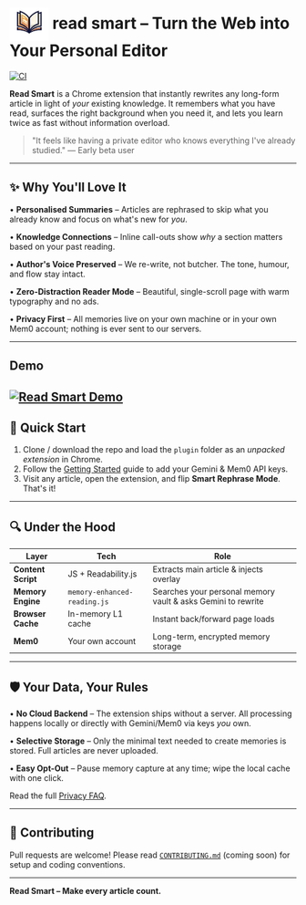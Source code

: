 # <img src="plugin/assets/icons/icon128.png" alt="Read Smart" height="58" style="vertical-align: middle;"> read smart – Turn the Web into Your Personal Editor
[![CI](https://github.com/anunay999/read-smart/actions/workflows/ci.yml/badge.svg)](https://github.com/anunay999/read-smart/actions/workflows/ci.yml)

**Read Smart** is a Chrome extension that instantly rewrites any long-form article in light of *your* existing knowledge. It remembers what you have read, surfaces the right background when you need it, and lets you learn twice as fast without information overload.

> "It feels like having a private editor who knows everything I've already studied." — Early beta user

---

## ✨ Why You'll Love It

• **Personalised Summaries** – Articles are rephrased to skip what you already know and focus on what's new for *you*.

• **Knowledge Connections** – Inline call-outs show *why* a section matters based on your past reading.

• **Author's Voice Preserved** – We re-write, not butcher. The tone, humour, and flow stay intact.

• **Zero-Distraction Reader Mode** – Beautiful, single-scroll page with warm typography and no ads.

• **Privacy First** – All memories live on your own machine or in your own Mem0 account; nothing is ever sent to our servers.

---

## Demo

[![Read Smart Demo](https://img.youtube.com/vi/r4728h4h0X4/hqdefault.jpg)](https://youtu.be/r4728h4h0X4 "Watch the full demo on YouTube")
---

## 🏁 Quick Start

1. Clone / download the repo and load the `plugin` folder as an *unpacked extension* in Chrome.
2. Follow the [Getting Started](./GETTING_STARTED.md) guide to add your Gemini & Mem0 API keys.
3. Visit any article, open the extension, and flip **Smart Rephrase Mode**. That's it!

---

## 🔍 Under the Hood

| Layer | Tech | Role |
|-------|------|------|
| **Content Script** | JS + Readability.js | Extracts main article & injects overlay |
| **Memory Engine** | `memory-enhanced-reading.js` | Searches your personal memory vault & asks Gemini to rewrite |
| **Browser Cache** | In-memory L1 cache | Instant back/forward page loads |
| **Mem0** | Your own account | Long-term, encrypted memory storage |

---

## 🛡️ Your Data, Your Rules

• **No Cloud Backend** – The extension ships without a server. All processing happens locally or directly with Gemini/Mem0 via keys *you* own.

• **Selective Storage** – Only the minimal text needed to create memories is stored. Full articles are never uploaded.

• **Easy Opt-Out** – Pause memory capture at any time; wipe the local cache with one click.

Read the full [Privacy FAQ](./GETTING_STARTED.md#privacy--security).

---

## 🤝 Contributing

Pull requests are welcome! Please read [`CONTRIBUTING.md`](CONTRIBUTING.md) (coming soon) for setup and coding conventions.

---

**Read Smart – Make every article count.**


